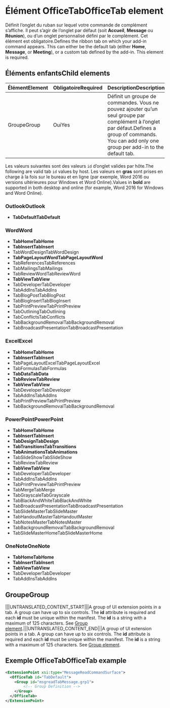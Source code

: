 # <a name="officetab-element"></a><span data-ttu-id="47b25-101">Élément OfficeTab</span><span class="sxs-lookup"><span data-stu-id="47b25-101">OfficeTab element</span></span>

<span data-ttu-id="47b25-p101">Définit l’onglet du ruban sur lequel votre commande de complément s’affiche. Il peut s’agir de l’onglet par défaut (soit **Accueil**, **Message** ou **Réunion**), ou d’un onglet personnalisé défini par le complément. Cet élément est obligatoire.</span><span class="sxs-lookup"><span data-stu-id="47b25-p101">Defines the ribbon tab on which your add-in command appears. This can either be the default tab (either  **Home**,  **Message**, or  **Meeting**), or a custom tab defined by the add-in. This element is required.</span></span>

## <a name="child-elements"></a><span data-ttu-id="47b25-105">Éléments enfants</span><span class="sxs-lookup"><span data-stu-id="47b25-105">Child elements</span></span>

|  <span data-ttu-id="47b25-106">Élément</span><span class="sxs-lookup"><span data-stu-id="47b25-106">Element</span></span> |  <span data-ttu-id="47b25-107">Obligatoire</span><span class="sxs-lookup"><span data-stu-id="47b25-107">Required</span></span>  |  <span data-ttu-id="47b25-108">Description</span><span class="sxs-lookup"><span data-stu-id="47b25-108">Description</span></span>  |
|:-----|:-----|:-----|
|  <span data-ttu-id="47b25-109">Groupe</span><span class="sxs-lookup"><span data-stu-id="47b25-109">Group</span></span>      | <span data-ttu-id="47b25-110">Oui</span><span class="sxs-lookup"><span data-stu-id="47b25-110">Yes</span></span> |  <span data-ttu-id="47b25-p102">Définit un groupe de commandes. Vous ne pouvez ajouter qu’un seul groupe par complément à l’onglet par défaut.</span><span class="sxs-lookup"><span data-stu-id="47b25-p102">Defines a group of commands. You can add only one group per add-in to the default tab.</span></span>  |

<span data-ttu-id="47b25-113">Les valeurs suivantes sont des valeurs `id` d’onglet valides par hôte.</span><span class="sxs-lookup"><span data-stu-id="47b25-113">The following are valid tab `id` values by host.</span></span> <span data-ttu-id="47b25-114">Les valeurs en **gras** sont prises en charge à la fois sur le bureau et en ligne (par exemple, Word 2016 ou versions ultérieures pour Windows et Word Online).</span><span class="sxs-lookup"><span data-stu-id="47b25-114">Values in **bold** are supported in both desktop and online (for example, Word 2016 for Windows and Word Online).</span></span>

### <a name="outlook"></a><span data-ttu-id="47b25-115">Outlook</span><span class="sxs-lookup"><span data-stu-id="47b25-115">Outlook</span></span>

- <span data-ttu-id="47b25-116">**TabDefault**</span><span class="sxs-lookup"><span data-stu-id="47b25-116">**TabDefault**</span></span>

### <a name="word"></a><span data-ttu-id="47b25-117">Word</span><span class="sxs-lookup"><span data-stu-id="47b25-117">Word</span></span>

- <span data-ttu-id="47b25-118">**TabHome**</span><span class="sxs-lookup"><span data-stu-id="47b25-118">**TabHome**</span></span>
- <span data-ttu-id="47b25-119">**TabInsert**</span><span class="sxs-lookup"><span data-stu-id="47b25-119">**TabInsert**</span></span>
- <span data-ttu-id="47b25-120">TabWordDesign</span><span class="sxs-lookup"><span data-stu-id="47b25-120">TabWordDesign</span></span>
- <span data-ttu-id="47b25-121">**TabPageLayoutWord**</span><span class="sxs-lookup"><span data-stu-id="47b25-121">**TabPageLayoutWord**</span></span>
- <span data-ttu-id="47b25-122">TabReferences</span><span class="sxs-lookup"><span data-stu-id="47b25-122">TabReferences</span></span>
- <span data-ttu-id="47b25-123">TabMailings</span><span class="sxs-lookup"><span data-stu-id="47b25-123">TabMailings</span></span>
- <span data-ttu-id="47b25-124">TabReviewWord</span><span class="sxs-lookup"><span data-stu-id="47b25-124">TabReviewWord</span></span>
- <span data-ttu-id="47b25-125">**TabView**</span><span class="sxs-lookup"><span data-stu-id="47b25-125">**TabView**</span></span>
- <span data-ttu-id="47b25-126">TabDeveloper</span><span class="sxs-lookup"><span data-stu-id="47b25-126">TabDeveloper</span></span>
- <span data-ttu-id="47b25-127">TabAddIns</span><span class="sxs-lookup"><span data-stu-id="47b25-127">TabAddIns</span></span>
- <span data-ttu-id="47b25-128">TabBlogPost</span><span class="sxs-lookup"><span data-stu-id="47b25-128">TabBlogPost</span></span>
- <span data-ttu-id="47b25-129">TabBlogInsert</span><span class="sxs-lookup"><span data-stu-id="47b25-129">TabBlogInsert</span></span>
- <span data-ttu-id="47b25-130">TabPrintPreview</span><span class="sxs-lookup"><span data-stu-id="47b25-130">TabPrintPreview</span></span>
- <span data-ttu-id="47b25-131">TabOutlining</span><span class="sxs-lookup"><span data-stu-id="47b25-131">TabOutlining</span></span>
- <span data-ttu-id="47b25-132">TabConflicts</span><span class="sxs-lookup"><span data-stu-id="47b25-132">TabConflicts</span></span>
- <span data-ttu-id="47b25-133">TabBackgroundRemoval</span><span class="sxs-lookup"><span data-stu-id="47b25-133">TabBackgroundRemoval</span></span>
- <span data-ttu-id="47b25-134">TabBroadcastPresentation</span><span class="sxs-lookup"><span data-stu-id="47b25-134">TabBroadcastPresentation</span></span>

### <a name="excel"></a><span data-ttu-id="47b25-135">Excel</span><span class="sxs-lookup"><span data-stu-id="47b25-135">Excel</span></span>

- <span data-ttu-id="47b25-136">**TabHome**</span><span class="sxs-lookup"><span data-stu-id="47b25-136">**TabHome**</span></span>
- <span data-ttu-id="47b25-137">**TabInsert**</span><span class="sxs-lookup"><span data-stu-id="47b25-137">**TabInsert**</span></span>
- <span data-ttu-id="47b25-138">TabPageLayoutExcel</span><span class="sxs-lookup"><span data-stu-id="47b25-138">TabPageLayoutExcel</span></span>
- <span data-ttu-id="47b25-139">TabFormulas</span><span class="sxs-lookup"><span data-stu-id="47b25-139">TabFormulas</span></span>
- <span data-ttu-id="47b25-140">**TabData**</span><span class="sxs-lookup"><span data-stu-id="47b25-140">**TabData**</span></span>
- <span data-ttu-id="47b25-141">**TabReview**</span><span class="sxs-lookup"><span data-stu-id="47b25-141">**TabReview**</span></span>
- <span data-ttu-id="47b25-142">**TabView**</span><span class="sxs-lookup"><span data-stu-id="47b25-142">**TabView**</span></span>
- <span data-ttu-id="47b25-143">TabDeveloper</span><span class="sxs-lookup"><span data-stu-id="47b25-143">TabDeveloper</span></span>
- <span data-ttu-id="47b25-144">TabAddIns</span><span class="sxs-lookup"><span data-stu-id="47b25-144">TabAddIns</span></span>
- <span data-ttu-id="47b25-145">TabPrintPreview</span><span class="sxs-lookup"><span data-stu-id="47b25-145">TabPrintPreview</span></span>
- <span data-ttu-id="47b25-146">TabBackgroundRemoval</span><span class="sxs-lookup"><span data-stu-id="47b25-146">TabBackgroundRemoval</span></span> 

### <a name="powerpoint"></a><span data-ttu-id="47b25-147">PowerPoint</span><span class="sxs-lookup"><span data-stu-id="47b25-147">PowerPoint</span></span>

- <span data-ttu-id="47b25-148">**TabHome**</span><span class="sxs-lookup"><span data-stu-id="47b25-148">**TabHome**</span></span>
- <span data-ttu-id="47b25-149">**TabInsert**</span><span class="sxs-lookup"><span data-stu-id="47b25-149">**TabInsert**</span></span>
- <span data-ttu-id="47b25-150">**TabDesign**</span><span class="sxs-lookup"><span data-stu-id="47b25-150">**TabDesign**</span></span>
- <span data-ttu-id="47b25-151">**TabTransitions**</span><span class="sxs-lookup"><span data-stu-id="47b25-151">**TabTransitions**</span></span>
- <span data-ttu-id="47b25-152">**TabAnimations**</span><span class="sxs-lookup"><span data-stu-id="47b25-152">**TabAnimations**</span></span>
- <span data-ttu-id="47b25-153">TabSlideShow</span><span class="sxs-lookup"><span data-stu-id="47b25-153">TabSlideShow</span></span>
- <span data-ttu-id="47b25-154">TabReview</span><span class="sxs-lookup"><span data-stu-id="47b25-154">TabReview</span></span>
- <span data-ttu-id="47b25-155">**TabView**</span><span class="sxs-lookup"><span data-stu-id="47b25-155">**TabView**</span></span>
- <span data-ttu-id="47b25-156">TabDeveloper</span><span class="sxs-lookup"><span data-stu-id="47b25-156">TabDeveloper</span></span>
- <span data-ttu-id="47b25-157">TabAddIns</span><span class="sxs-lookup"><span data-stu-id="47b25-157">TabAddIns</span></span>
- <span data-ttu-id="47b25-158">TabPrintPreview</span><span class="sxs-lookup"><span data-stu-id="47b25-158">TabPrintPreview</span></span>
- <span data-ttu-id="47b25-159">TabMerge</span><span class="sxs-lookup"><span data-stu-id="47b25-159">TabMerge</span></span>
- <span data-ttu-id="47b25-160">TabGrayscale</span><span class="sxs-lookup"><span data-stu-id="47b25-160">TabGrayscale</span></span>
- <span data-ttu-id="47b25-161">TabBlackAndWhite</span><span class="sxs-lookup"><span data-stu-id="47b25-161">TabBlackAndWhite</span></span>
- <span data-ttu-id="47b25-162">TabBroadcastPresentation</span><span class="sxs-lookup"><span data-stu-id="47b25-162">TabBroadcastPresentation</span></span>
- <span data-ttu-id="47b25-163">TabSlideMaster</span><span class="sxs-lookup"><span data-stu-id="47b25-163">TabSlideMaster</span></span>
- <span data-ttu-id="47b25-164">TabHandoutMaster</span><span class="sxs-lookup"><span data-stu-id="47b25-164">TabHandoutMaster</span></span>
- <span data-ttu-id="47b25-165">TabNotesMaster</span><span class="sxs-lookup"><span data-stu-id="47b25-165">TabNotesMaster</span></span>
- <span data-ttu-id="47b25-166">TabBackgroundRemoval</span><span class="sxs-lookup"><span data-stu-id="47b25-166">TabBackgroundRemoval</span></span>
- <span data-ttu-id="47b25-167">TabSlideMasterHome</span><span class="sxs-lookup"><span data-stu-id="47b25-167">TabSlideMasterHome</span></span>

### <a name="onenote"></a><span data-ttu-id="47b25-168">OneNote</span><span class="sxs-lookup"><span data-stu-id="47b25-168">OneNote</span></span>

- <span data-ttu-id="47b25-169">**TabHome**</span><span class="sxs-lookup"><span data-stu-id="47b25-169">**TabHome**</span></span>
- <span data-ttu-id="47b25-170">**TabInsert**</span><span class="sxs-lookup"><span data-stu-id="47b25-170">**TabInsert**</span></span>
- <span data-ttu-id="47b25-171">**TabView**</span><span class="sxs-lookup"><span data-stu-id="47b25-171">**TabView**</span></span>
- <span data-ttu-id="47b25-172">TabDeveloper</span><span class="sxs-lookup"><span data-stu-id="47b25-172">TabDeveloper</span></span>
- <span data-ttu-id="47b25-173">TabAddIns</span><span class="sxs-lookup"><span data-stu-id="47b25-173">TabAddIns</span></span>

## <a name="group"></a><span data-ttu-id="47b25-174">Groupe</span><span class="sxs-lookup"><span data-stu-id="47b25-174">Group</span></span>

<span data-ttu-id="47b25-p104">|||UNTRANSLATED_CONTENT_START|||A group of UI extension points in a tab. A group can have up to six controls. The  **id** attribute is required and each **id** must be unique within the manifest. The **id** is a string with a maximum of 125 characters. See [Group element](group.md).|||UNTRANSLATED_CONTENT_END|||</span><span class="sxs-lookup"><span data-stu-id="47b25-p104">A group of UI extension points in a tab. A group can have up to six controls. The  **id** attribute is required and each **id** must be unique within the manifest. The **id** is a string with a maximum of 125 characters. See [Group element](group.md).</span></span>

## <a name="officetab-example"></a><span data-ttu-id="47b25-179">Exemple OfficeTab</span><span class="sxs-lookup"><span data-stu-id="47b25-179">OfficeTab example</span></span>

```xml
<ExtensionPoint xsi:type="MessageReadCommandSurface">
  <OfficeTab id="TabDefault">
    <Group id="msgreadTabMessage.grp1">
        <!-- Group Definition -->
    </Group>
  </OfficeTab>
</ExtensionPoint>
```
